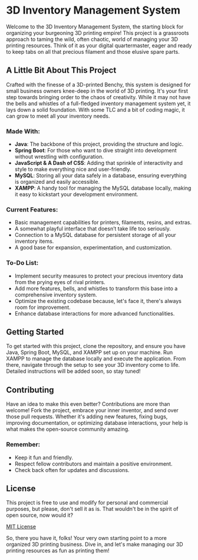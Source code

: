# 3D Inventory Management System

Welcome to the 3D Inventory Management System, the starting block for organizing your burgeoning 3D printing empire! This project is a grassroots approach to taming the wild, often chaotic, world of managing your 3D printing resources. Think of it as your digital quartermaster, eager and ready to keep tabs on all that precious filament and those elusive spare parts.

## A Little Bit About This Project

Crafted with the finesse of a 3D-printed Benchy, this system is designed for small business owners knee-deep in the world of 3D printing. It's your first step towards bringing order to the chaos of creativity. While it may not have the bells and whistles of a full-fledged inventory management system yet, it lays down a solid foundation. With some TLC and a bit of coding magic, it can grow to meet all your inventory needs.

### Made With:

- **Java**: The backbone of this project, providing the structure and logic.
- **Spring Boot**: For those who want to dive straight into development without wrestling with configuration.
- **JavaScript & A Dash of CSS**: Adding that sprinkle of interactivity and style to make everything nice and user-friendly.
- **MySQL**: Storing all your data safely in a database, ensuring everything is organized and easily accessible.
- **XAMPP**: A handy tool for managing the MySQL database locally, making it easy to kickstart your development environment.

### Current Features:

- Basic management capabilities for printers, filaments, resins, and extras.
- A somewhat playful interface that doesn’t take life too seriously.
- Connection to a MySQL database for persistent storage of all your inventory items.
- A good base for expansion, experimentation, and customization.

### To-Do List:

- Implement security measures to protect your precious inventory data from the prying eyes of rival printers.
- Add more features, bells, and whistles to transform this base into a comprehensive inventory system.
- Optimize the existing codebase because, let's face it, there's always room for improvement.
- Enhance database interactions for more advanced functionalities.

## Getting Started

To get started with this project, clone the repository, and ensure you have Java, Spring Boot, MySQL, and XAMPP set up on your machine. Run XAMPP to manage the database locally and execute the application. From there, navigate through the setup to see your 3D inventory come to life. Detailed instructions will be added soon, so stay tuned!

## Contributing

Have an idea to make this even better? Contributions are more than welcome! Fork the project, embrace your inner inventor, and send over those pull requests. Whether it's adding new features, fixing bugs, improving documentation, or optimizing database interactions, your help is what makes the open-source community amazing.

### Remember:

- Keep it fun and friendly.
- Respect fellow contributors and maintain a positive environment.
- Check back often for updates and discussions.

## License

This project is free to use and modify for personal and commercial purposes, but please, don't sell it as is. That wouldn't be in the spirit of open source, now would it?

[MIT License](https://choosealicense.com/licenses/mit/)

So, there you have it, folks! Your very own starting point to a more organized 3D printing business. Dive in, and let's make managing our 3D printing resources as fun as printing them!
